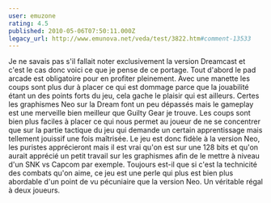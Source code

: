 ```yaml
---
user: emuzone
rating: 4.5
published: 2010-05-06T07:50:11.000Z
legacy_url: http://www.emunova.net/veda/test/3822.htm#comment-13533
---
```

Je ne savais pas s'il fallait noter exclusivement la version Dreamcast et c'est le cas donc voici ce que je pense de ce portage. Tout d'abord le pad arcade est obligatoire pour en profiter pleinement. Avec une manette les coups sont plus dur à placer ce qui est dommage parce que la jouabilité étant un des points forts du jeu, cela gache le plaisir qui est ailleurs. Certes les graphismes Neo sur la Dream font un peu dépassés mais le gameplay est une merveille bien meilleur que Guilty Gear je trouve. Les coups sont bien plus faciles à placer ce qui nous permet au joueur de ne se concentrer que sur la partie tactique du jeu qui demande un certain apprentissage mais tellement jouissif une fois maîtrisée. Le jeu est donc fidèle à la version Neo, les puristes apprécieront mais il est vrai qu'on est sur une 128 bits et qu'on aurait apprécié un petit travail sur les graphismes afin de le mettre à niveau d'un SNK vs Capcom par exemple. Toujours est-il que si c'est la technicité des combats qu'on aime, ce jeu est une perle qui plus est bien plus abordable d'un point de vu pécuniaire que la version Neo. Un véritable régal à deux joueurs.